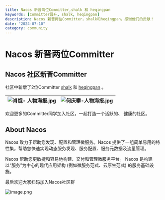 ```yaml
---
title: Nacos 新晋两位Committer,shalk 和 heqingpan
keywords: [Committer晋升, shalk, heqingpan]
description: Nacos 新晋两位Committer，shalk和heqingpan，感谢他们的贡献！
date: "2024-07-10"
category: community
---
```

# Nacos 新晋两位Committer

## Nacos 社区新晋Committer

社区中新增了2位Committer [shalk](https://github.com/shalk) 和 [heqingpan](https://github.com/heqingpan) 。

| ![肖焜- 人物海报.jpg](https://cdn.nlark.com/yuque/0/2024/jpeg/1577777/1720606109832-275c8ca3-0ab2-4bf8-b64b-ad41bdc34782.jpeg?x-oss-process=image%2Fformat%2Cwebp%2Fresize%2Cw_1500%2Climit_0%2Finterlace%2C1) | ![何庆攀-人物海报.jpg](https://cdn.nlark.com/yuque/0/2024/jpeg/1577777/1720606112381-761f191c-c68d-45ea-9f53-429ef2bb3df4.jpeg?x-oss-process=image%2Fformat%2Cwebp%2Fresize%2Cw_1500%2Climit_0%2Finterlace%2C1) |
| --- | --- |

欢迎更多的Committer同学加入社区，一起打造一个活跃的、 健康的社区。
## About Nacos

Nacos 致力于帮助您发现、配置和管理微服务。Nacos 提供了一组简单易用的特性集，帮助您快速实现动态服务发现、服务配置、服务元数据及流量管理。

Nacos 帮助您更敏捷和容易地构建、交付和管理微服务平台。 Nacos 是构建以“服务”为中心的现代应用架构 (例如微服务范式、云原生范式) 的服务基础设施。

最后欢迎大家扫码加入Nacos社区群

![image.png](https://cdn.nlark.com/yuque/0/2023/png/1577777/1679276899363-83081d59-67c6-4501-9cf8-0d84ba7c6d7e.png#averageHue=%23c1c2c2&clientId=u9dfeac18-3281-4&from=paste&height=551&id=ubcf45e51&name=image.png&originHeight=1102&originWidth=854&originalType=binary&ratio=2&rotation=0&showTitle=false&size=155261&status=done&style=none&taskId=ud6bea1fe-b003-441b-a810-84435d2aeff&title=&width=427)

